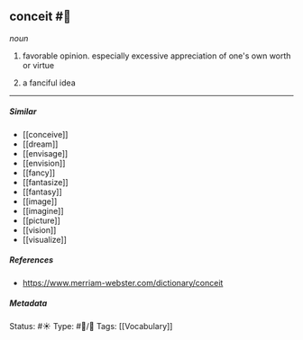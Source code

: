 ## conceit #🧠 
_noun_

1. favorable opinion.
     especially excessive appreciation of one's own worth or virtue

2. a fanciful idea

___
##### Similar
-   [[conceive]]
-   [[dream]]
-   [[envisage]]
-   [[envision]] 
-   [[fancy]]
-   [[fantasize]]
-   [[fantasy]]
-   [[image]]
-   [[imagine]]
-   [[picture]]
-   [[vision]] 
-   [[visualize]]


##### References 
- https://www.merriam-webster.com/dictionary/conceit


##### Metadata
Status: #☀️ 
Type: #🔵/💬 
Tags: [[Vocabulary]]